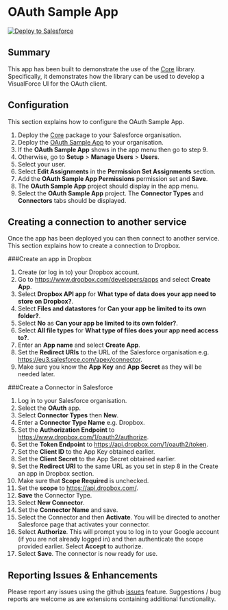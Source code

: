 OAuth Sample App
================

<a href="https://githubsfdeploy.herokuapp.com?owner=financialforcedev&repo=ffhttp-core-samples">
    <img alt="Deploy to Salesforce"
        src="https://raw.githubusercontent.com/afawcett/githubsfdeploy/master/src/main/webapp/resources/img/deploy.png">
</a>

Summary
-------
This app has been built to demonstrate the use of the [Core](https://github.com/financialforcedev/ffhttp-core)  library. Specifically, it demonstrates how the library can be used to develop a VisualForce UI for the OAuth client.

Configuration
-------------

This section explains how to configure the OAuth Sample App.

1. Deploy the [Core](https://githubsfdeploy.herokuapp.com?owner=financialforcedev&repo=ffhttp-core) package to your Salesforce organisation.
2. Deploy the [OAuth Sample App](https://githubsfdeploy.herokuapp.com?owner=financialforcedev&repo=ffhttp-core-samples) to your organisation.
3. If the **OAuth Sample App** shows in the app menu then go to step 9.
4. Otherwise, go to **Setup** > **Manage Users** > **Users**.
5. Select your user.
6. Select **Edit Assignments** in the **Permission Set Assignments** section.
7. Add the **OAuth Sample App Permissions** permission set and **Save**.
8. The **OAuth Sample App** project should display in the app menu.
9. Select the **OAuth Sample App** project. The **Connector Types** and **Connectors** tabs should be displayed.

Creating a connection to another service
----------------------------------------
Once the app has been deployed you can then connect to another service. This section explains how to create a connection to Dropbox.

###Create an app in Dropbox

1. Create (or log in to) your Dropbox account.
2. Go to https://www.dropbox.com/developers/apps and select **Create App**.
3. Select **Dropbox API app** for **What type of data does your app need to store on Dropbox?**.
4. Select **Files and datastores** for **Can your app be limited to its own folder?**.
5. Select **No** as **Can your app be limited to its own folder?**.
6. Select **All file types** for **What type of files does your app need access to?**.
7. Enter an **App name** and select **Create App**.
8. Set the **Redirect URIs** to the URL of the Salesforce organisation e.g. https://eu3.salesforce.com/apex/connector.
9. Make sure you know the **App Key** and **App Secret** as they will be needed later.

###Create a Connector in Salesforce
1. Log in to your Salesforce organisation.
2. Select the **OAuth** app.
3. Select **Connector Types** then **New**.
4. Enter a **Connector Type Name** e.g. Dropbox.
5. Set the **Authorization Endpoint** to https://www.dropbox.com/1/oauth2/authorize.
6. Set the **Token Endpoint** to https://api.dropbox.com/1/oauth2/token.
7. Set the **Client ID** to the App Key obtained earlier.
8. Set the **Client Secret** to the App Secret obtained earlier.
9. Set the **Redirect URI** to the same URL as you set in step 8 in the Create an app in Dropbox section.
10. Make sure that **Scope Required** is unchecked.
11. Set the **scope** to https://api.dropbox.com/.
12. **Save** the Connector Type.
13. Select **New Connector**.
14. Set the **Connector Name** and save.
15. Select the Connector and then **Activate**. You will be directed to another Salesforce page that activates your connector.
16. Select **Authorize**. This will prompt you to log in to your Google account (if you are not already logged in) and then authenticate the scope provided earlier. Select **Accept** to authorize.
17. Select **Save**. The connector is now ready for use.

Reporting Issues & Enhancements
-------------------------------

Please report any issues using the github [issues](https://github.com/financialforcedev/ffhttp-core-samples/issues) feature. Suggestions / bug reports are welcome as are extensions containing additional functionality.
